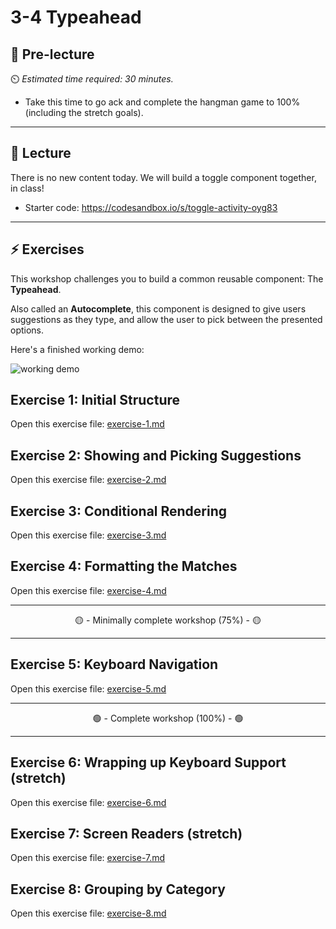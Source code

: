 # 3-4 Typeahead

## 🦊 Pre-lecture

⏲️ _Estimated time required: 30 minutes._

- Take this time to go ack and complete the hangman game to 100% (including the stretch goals).

---

## 🦉 Lecture

There is no new content today. We will build a toggle component together, in class!

- Starter code: https://codesandbox.io/s/toggle-activity-oyg83

---

## ⚡ Exercises

This workshop challenges you to build a common reusable component: The **Typeahead**.

Also called an **Autocomplete**, this component is designed to give users suggestions as they type, and allow the user to pick between the presented options.

Here's a finished working demo:

![working demo](./__lecture/assets/typeahead-mouse-demo.gif)

## Exercise 1: Initial Structure

Open this exercise file: [exercise-1.md](__workshop/exercise-1.md)

## Exercise 2: Showing and Picking Suggestions

Open this exercise file: [exercise-2.md](__workshop/exercise-2.md)

## Exercise 3: Conditional Rendering

Open this exercise file: [exercise-3.md](__workshop/exercise-3.md)

## Exercise 4: Formatting the Matches

Open this exercise file: [exercise-4.md](__workshop/exercise-4.md)

---

<center>🟡 - Minimally complete workshop (75%) - 🟡</center>

---

## Exercise 5: Keyboard Navigation

Open this exercise file: [exercise-5.md](__workshop/exercise-5.md)

---

<center>🟢 - Complete workshop (100%) - 🟢</center>

---

## Exercise 6: Wrapping up Keyboard Support (stretch)

Open this exercise file: [exercise-6.md](__workshop/exercise-6.md)

## Exercise 7: Screen Readers (stretch)

Open this exercise file: [exercise-7.md](__workshop/exercise-7.md)

## Exercise 8: Grouping by Category

Open this exercise file: [exercise-8.md](__workshop/exercise-8.md)

